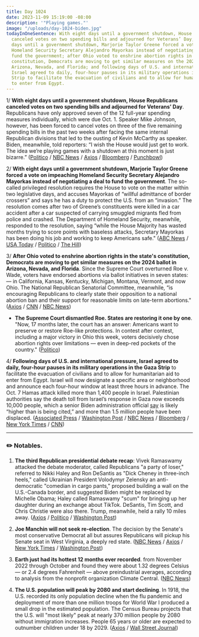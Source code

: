 ```yaml
---
title: Day 1024
date: 2023-11-09 15:19:00 -08:00
description: '"Playing games."'
image: "/uploads/day-1024-biden.jpg"
todayInOneSentence: With eight days until a government shutdown, House Republicans
  canceled votes on two spending bills and adjourned for Veterans’ Day; with eight
  days until a government shutdown, Marjorie Taylor Greene forced a vote on impeaching
  Homeland Security Secretary Alejandro Mayorkas instead of negotiating a deal to
  fund the government; after Ohio voted to enshrine abortion rights in the state's
  constitution, Democrats are moving to get similar measures on the 2024 ballot in
  Arizona, Nevada, and Florida; and following days of U.S. and international pressure,
  Israel agreed to daily, four-hour pauses in its military operations in the Gaza
  Strip to facilitate the evacuation of civilians and to allow for humanitarian aid
  to enter from Egypt.
---
```


1/ **With eight days until a government shutdown, House Republicans canceled votes on two spending bills and adjourned for Veterans’ Day**. Republicans have only approved seven of the 12 full-year spending measures individually, which were due Oct. 1. Speaker Mike Johnson, however, has been forced to cancel votes on three of the five remaining spending bills in the past two weeks after facing the same internal Republican divisions that led to the ousting of Kevin McCarthy as speaker. Biden, meanwhile, told reporters: “I wish the House would just get to work. The idea we’re playing games with a shutdown at this moment is just bizarre.” ([Politico](https://www.politico.com/live-updates/2023/11/09/congress/another-house-gop-funding-snag-00126195) / [NBC News](https://www.nbcnews.com/politics/congress/-ungovernable-house-republicans-nix-votes-two-funding-bills-shutdown-d-rcna124441) / [Axios](https://www.axios.com/2023/11/09/johnson-mccarthy-house-republicans-spending-bills) / [Bloomberg](https://www.bloomberg.com/news/articles/2023-11-09/house-speaker-mike-johnson-is-running-out-of-time-to-avoid-government-shutdown?sref=MIBMEEoj) / [Punchbowl](https://punchbowl.news/archive/11923-punchbowl-news-am-2/))

2/ **With eight days until a government shutdown, Marjorie Taylor Greene forced a vote on impeaching Homeland Security Secretary Alejandro Mayorkas instead of negotiating a deal to fund the government**. The so-called privileged resolution requires the House to vote on the matter within two legislative days, and accuses Mayorkas of “willful admittance of border crossers” and says he has a duty to protect the U.S. from an “invasion.” The resolution comes after two of Greene’s constituents were killed in a car accident after a car suspected of carrying smuggled migrants fled from police and crashed. The Department of Homeland Security, meanwhile, responded to the resolution, saying “while the House Majority has wasted months trying to score points with baseless attacks, Secretary Mayorkas has been doing his job and working to keep Americans safe." ([ABC News](https://abcnews.go.com/Politics/greene-calls-dhs-secretary-mayorkas-impeachment-southern-border/story?id=104758315) / [USA Today](https://www.usatoday.com/story/news/politics/2023/11/09/marjorie-taylor-greene-impeach-alejandro-mayorkas/71517155007/) / [Politico](https://www.politico.com/live-updates/2023/11/09/congress/house-mtg-forcing-impeachment-vote-on-mayorkas-00126340) / [The Hill](https://thehill.com/homenews/house/4301898-greene-force-vote-mayorkas-impeachment/))

3/ **After Ohio voted to enshrine abortion rights in the state's constitution, Democrats are moving to get similar measures on the 2024 ballot in Arizona, Nevada, and Florida**. Since the Supreme Court overturned Roe v. Wade, voters have endorsed abortions via ballot initiatives in seven states: — in California, Kansas, Kentucky, Michigan, Montana, Vermont, and now Ohio. The National Republican Senatorial Committee, meanwhile, “is encouraging Republicans to clearly state their opposition to a national abortion ban and their support for reasonable limits on late-term abortions." ([Axios](https://www.axios.com/2023/11/09/democrats-abortion-election-plan-2023) / [CNN](https://www.cnn.com/2023/11/09/politics/abortion-ohio-ballot-initiatives-2024-election/index.html) / [NBC News](https://www.nbcnews.com/politics/congress/republicans-urge-congress-candidates-oppose-national-abortion-ban-rcna124253))

* **The Supreme Court dismantled Roe. States are restoring it one by one**. "Now, 17 months later, the court has an answer: Americans want to preserve or restore Roe-like protections. In contest after contest, including a major victory in Ohio this week, voters decisively chose abortion rights over limitations — even in deep-red pockets of the country." ([Politico](https://www.politico.com/news/2023/11/09/abortion-rights-elections-red-states-00126225))

4/ **Following days of U.S. and international pressure, Israel agreed to daily, four-hour pauses in its military operations in the Gaza Strip** to facilitate the evacuation of civilians and to allow for humanitarian aid to enter from Egypt. Israel will now designate a specific area or neighborhood and announce each four-hour window at least three hours in advance. The Oct. 7 Hamas attack killed more than 1,400 people in Israel. Palestinian authorities say the death toll from Israel’s response in Gaza now exceeds 10,000 people, which a senior Biden administration official [say](https://thehill.com/policy/international/4301551-gaza-deaths-likely-higher-than-cited-us-official/) is likely “higher than is being cited,” and more than 1.5 million people have been displaced. ([Associated Press](https://apnews.com/article/israel-hamas-war-live-updates-11-09-2023-f11425ba2ed0bcd9dc8aee6c456c7233) / [Washington Post](https://www.washingtonpost.com/world/2023/11/09/israel-war-gaza-hamas-news-palestine/) / [NBC News](https://www.nbcnews.com/news/world/live-blog/israel-hamas-war-live-updates-rcna124349) / [Bloomberg](https://www.bloomberg.com/news/articles/2023-11-09/us-says-israel-agrees-to-four-hour-pauses-in-some-gaza-fighting?srnd=premium&sref=MIBMEEoj) / [New York Times](https://www.nytimes.com/live/2023/11/09/world/israel-hamas-war-gaza) / [CNN](https://www.cnn.com/middleeast/live-news/israel-hamas-war-gaza-news-11-09-23/index.html))

---

### ✏️ Notables. 

1. **The third Republican presidential debate recap**: Vivek Ramaswamy attacked the debate moderator, called Republicans "a party of loser," referred to Nikki Haley and Ron DeSantis as "Dick Cheney in three-inch heels," called Ukrainian President Volodymyr Zelensky an anti-democratic "comedian in cargo pants," proposed building a wall on the U.S.-Canada border, and suggested Biden might be replaced by Michelle Obama; Haley called Ramaswamy "scum" for bringing up her daughter during an exchange about TikTok. DeSantis, Tim Scott, and Chris Christie were also there. Trump, meanwhile, held a rally 10 miles away. ([Axios](https://www.axios.com/2023/11/09/republican-debate-takeaways-haley-vivek-desantis) / [Politico](https://www.politico.com/news/2023/11/08/third-republican-debate-highlights-key-moments-00126221) / [Washington Post](https://www.washingtonpost.com/politics/2023/11/08/republican-debate-takeaways/))

2. **Joe Manchin will not seek re-election**. The decision by the Senate's most conservative Democrat all but assures Republicans will pickup his Senate seat in West Virginia, a deeply red state. ([NBC News](https://www.nbcnews.com/politics/congress/centrist-democratic-sen-joe-manchin-says-will-not-seek-re-election-202-rcna124486) / [Axios](https://www.axios.com/2023/11/09/manchin-not-running-2024-election-democrats) / [New York Times](https://www.nytimes.com/2023/11/09/us/politics/manchin-democrats-senate-reelection.html) / [Washington Post](https://www.washingtonpost.com/politics/2023/11/09/manchin-senate-reelection/))

3. **Earth just had its hottest 12 months ever recorded**. from November 2022 through October and found they were about 1.32 degrees Celsius — or 2.4 degrees Fahrenheit — above preindustrial averages, according to analysis from the nonprofit organization Climate Central. ([NBC News](https://www.nbcnews.com/science/environment/earth-just-hottest-12-months-ever-recorded-analysis-finds-rcna123917))

4. **The U.S. population will peak by 2080 and start declining**. In 1918, the U.S. recorded its only population decline when the flu pandemic and deployment of more than one million troops for World War I produced a small drop in the estimated population. The Census Bureau projects that the U.S. will "most likely" peak at nearly 370 million people by 2080 without immigration increases. People 65 years or older are expected to outnumber children under 18 by 2029. ([Axios](https://www.axios.com/2023/11/09/us-population-decline-down-projections-data-chart) / [Wall Street Journal](https://www.wsj.com/us-news/americas-population-projected-to-shrink-by-2100-census-figures-show-3c4d60cc?mod=hp_lead_pos5))



